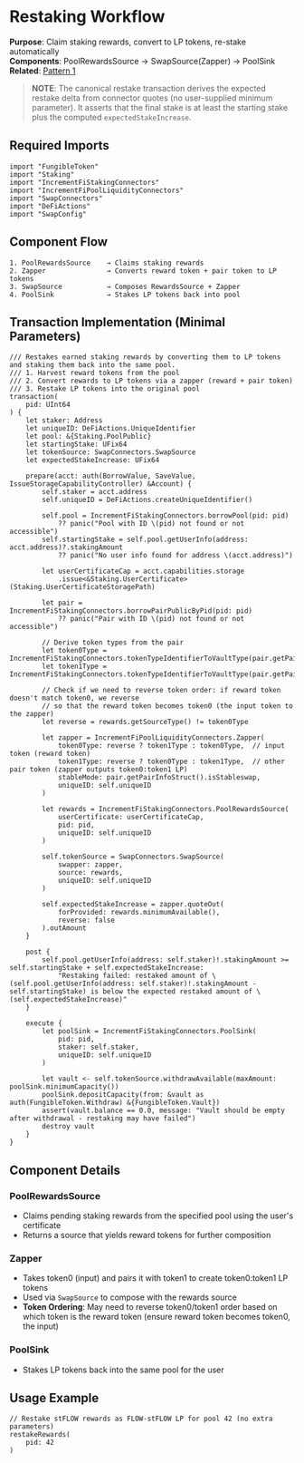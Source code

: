 # Restaking Workflow

**Purpose**: Claim staking rewards, convert to LP tokens, re-stake automatically  
**Components**: PoolRewardsSource → SwapSource(Zapper) → PoolSink  
**Related**: [Pattern 1](../patterns.md#pattern-1-restaking-workflow)

> **NOTE**: The canonical restake transaction derives the expected restake delta from connector quotes (no user-supplied minimum parameter). It asserts that the final stake is at least the starting stake plus the computed `expectedStakeIncrease`.

## Required Imports
```cadence
import "FungibleToken"
import "Staking"
import "IncrementFiStakingConnectors"
import "IncrementFiPoolLiquidityConnectors"
import "SwapConnectors"
import "DeFiActions"
import "SwapConfig"
```

## Component Flow
```
1. PoolRewardsSource    → Claims staking rewards
2. Zapper               → Converts reward token + pair token to LP tokens
3. SwapSource           → Composes RewardsSource + Zapper
4. PoolSink             → Stakes LP tokens back into pool
```

## Transaction Implementation (Minimal Parameters)
```cadence
/// Restakes earned staking rewards by converting them to LP tokens and staking them back into the same pool.
/// 1. Harvest reward tokens from the pool
/// 2. Convert rewards to LP tokens via a zapper (reward + pair token)
/// 3. Restake LP tokens into the original pool
transaction(
    pid: UInt64
) {
    let staker: Address
    let uniqueID: DeFiActions.UniqueIdentifier
    let pool: &{Staking.PoolPublic}
    let startingStake: UFix64
    let tokenSource: SwapConnectors.SwapSource
    let expectedStakeIncrease: UFix64

    prepare(acct: auth(BorrowValue, SaveValue, IssueStorageCapabilityController) &Account) {
        self.staker = acct.address
        self.uniqueID = DeFiActions.createUniqueIdentifier()

        self.pool = IncrementFiStakingConnectors.borrowPool(pid: pid)
            ?? panic("Pool with ID \(pid) not found or not accessible")
        self.startingStake = self.pool.getUserInfo(address: acct.address)?.stakingAmount
            ?? panic("No user info found for address \(acct.address)")

        let userCertificateCap = acct.capabilities.storage
            .issue<&Staking.UserCertificate>(Staking.UserCertificateStoragePath)

        let pair = IncrementFiStakingConnectors.borrowPairPublicByPid(pid: pid)
            ?? panic("Pair with ID \(pid) not found or not accessible")

        // Derive token types from the pair
        let token0Type = IncrementFiStakingConnectors.tokenTypeIdentifierToVaultType(pair.getPairInfoStruct().token0Key)
        let token1Type = IncrementFiStakingConnectors.tokenTypeIdentifierToVaultType(pair.getPairInfoStruct().token1Key)
        
        // Check if we need to reverse token order: if reward token doesn't match token0, we reverse
        // so that the reward token becomes token0 (the input token to the zapper)
        let reverse = rewards.getSourceType() != token0Type
        
        let zapper = IncrementFiPoolLiquidityConnectors.Zapper(
            token0Type: reverse ? token1Type : token0Type,  // input token (reward token)
            token1Type: reverse ? token0Type : token1Type,  // other pair token (zapper outputs token0:token1 LP)
            stableMode: pair.getPairInfoStruct().isStableswap,
            uniqueID: self.uniqueID
        )

        let rewards = IncrementFiStakingConnectors.PoolRewardsSource(
            userCertificate: userCertificateCap,
            pid: pid,
            uniqueID: self.uniqueID
        )

        self.tokenSource = SwapConnectors.SwapSource(
            swapper: zapper,
            source: rewards,
            uniqueID: self.uniqueID
        )

        self.expectedStakeIncrease = zapper.quoteOut(
            forProvided: rewards.minimumAvailable(),
            reverse: false
        ).outAmount
    }

    post {
        self.pool.getUserInfo(address: self.staker)!.stakingAmount >= self.startingStake + self.expectedStakeIncrease:
            "Restaking failed: restaked amount of \(self.pool.getUserInfo(address: self.staker)!.stakingAmount - self.startingStake) is below the expected restaked amount of \(self.expectedStakeIncrease)"
    }

    execute {
        let poolSink = IncrementFiStakingConnectors.PoolSink(
            pid: pid,
            staker: self.staker,
            uniqueID: self.uniqueID
        )

        let vault <- self.tokenSource.withdrawAvailable(maxAmount: poolSink.minimumCapacity())
        poolSink.depositCapacity(from: &vault as auth(FungibleToken.Withdraw) &{FungibleToken.Vault})
        assert(vault.balance == 0.0, message: "Vault should be empty after withdrawal - restaking may have failed")
        destroy vault
    }
}
```

## Component Details

### PoolRewardsSource
- Claims pending staking rewards from the specified pool using the user's certificate
- Returns a source that yields reward tokens for further composition

### Zapper
- Takes token0 (input) and pairs it with token1 to create token0:token1 LP tokens
- Used via `SwapSource` to compose with the rewards source
- **Token Ordering**: May need to reverse token0/token1 order based on which token is the reward token (ensure reward token becomes token0, the input)

### PoolSink
- Stakes LP tokens back into the same pool for the user

## Usage Example
```cadence
// Restake stFLOW rewards as FLOW-stFLOW LP for pool 42 (no extra parameters)
restakeRewards(
    pid: 42
)
```
